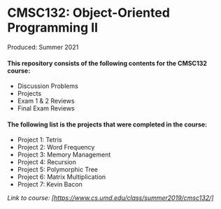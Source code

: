 # CMSC132: Object-Oriented Programming II
Produced: Summer 2021

#### This repository consists of the following contents for the CMSC132 course:
- Discussion Problems
- Projects
- Exam 1 & 2 Reviews
- Final Exam Reviews

#### The following list is the projects that were completed in the course:
- Project 1: Tetris
- Project 2: Word Frequency
- Project 3: Memory Management
- Project 4: Recursion
- Project 5: Polymorphic Tree
- Project 6: Matrix Multiplication
- Project 7: Kevin Bacon

*Link to course: [https://www.cs.umd.edu/class/summer2019/cmsc132/]*
